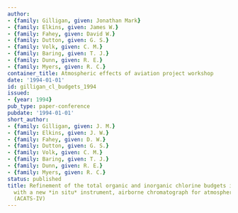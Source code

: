```yaml
---
author:
- {family: Gilligan, given: Jonathan Mark}
- {family: Elkins, given: James W.}
- {family: Fahey, given: David W.}
- {family: Dutton, given: G. S.}
- {family: Volk, given: C. M.}
- {family: Baring, given: T. J.}
- {family: Dunn, given: R. E.}
- {family: Myers, given: R. C.}
container_title: Atmospheric effects of aviation project workshop
date: '1994-01-01'
id: gilligan_cl_budgets_1994
issued:
- {year: 1994}
pub_type: paper-conference
pubdate: '1994-01-01'
short_author:
- {family: Gilligan, given: J. M.}
- {family: Elkins, given: J. W.}
- {family: Fahey, given: D. W.}
- {family: Dutton, given: G. S.}
- {family: Volk, given: C. M.}
- {family: Baring, given: T. J.}
- {family: Dunn, given: R. E.}
- {family: Myers, given: R. C.}
status: published
title: Refinement of the total organic and inorganic chlorine budgets in the atmosphere
  with a new *in situ* instrument, airborne chromatograph for atmospheric trace species
  (ACATS-IV)
---
```

